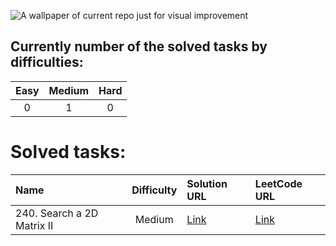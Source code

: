 ![A wallpaper of current repo just for visual improvement](https://ibb.co/zHdW11J)

## Currently number of the solved tasks by difficulties:
| Easy  | Medium | Hard  |
| :---: | :---:  | :---: |
| 0     | 1      | 0     |

# Solved tasks:
| Name                                   | Difficulty  | Solution URL                      | LeetCode URL                        |
| :---                                   | :---:       | :---                              | :---                                |
| 240. Search a 2D Matrix II             | Medium      | [Link](https://shorturl.ac/n240)  | [Link](https://shorturl.ac/7b3lh)   |
